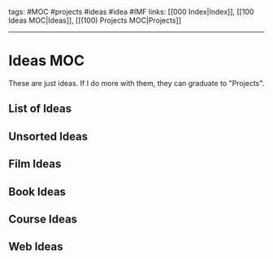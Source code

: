 tags: #MOC #projects #ideas #idea #IMF
links: [[000 Index|Index]], [[100 Ideas MOC|Ideas]], [[(100) Projects MOC|Projects]]

---
# Ideas MOC
These are just ideas. If I do more with them, they can graduate to "Projects".

## List of Ideas

## Unsorted Ideas

## Film Ideas 

## Book Ideas

## Course Ideas

## Web Ideas
